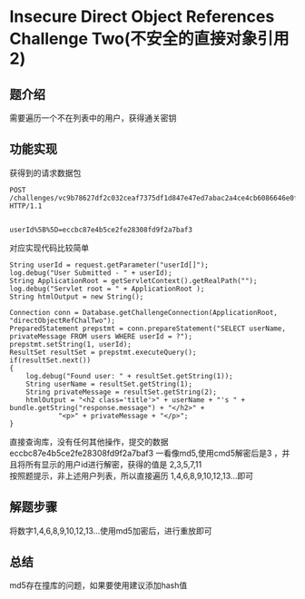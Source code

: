 # Insecure Direct Object References Challenge Two(不安全的直接对象引用 2)

## 题介绍
需要遍历一个不在列表中的用户，获得通关密钥 

## 功能实现 
获得到的请求数据包  
```
POST /challenges/vc9b78627df2c032ceaf7375df1d847e47ed7abac2a4ce4cb6086646e0f313a4 HTTP/1.1


userId%5B%5D=eccbc87e4b5ce2fe28308fd9f2a7baf3
```

对应实现代码比较简单  
```
String userId = request.getParameter("userId[]");
log.debug("User Submitted - " + userId);
String ApplicationRoot = getServletContext().getRealPath("");
log.debug("Servlet root = " + ApplicationRoot );
String htmlOutput = new String();

Connection conn = Database.getChallengeConnection(ApplicationRoot, "directObjectRefChalTwo");
PreparedStatement prepstmt = conn.prepareStatement("SELECT userName, privateMessage FROM users WHERE userId = ?");
prepstmt.setString(1, userId);
ResultSet resultSet = prepstmt.executeQuery();
if(resultSet.next())
{
	log.debug("Found user: " + resultSet.getString(1));
	String userName = resultSet.getString(1);
	String privateMessage = resultSet.getString(2);
	htmlOutput = "<h2 class='title'>" + userName + "'s " + bundle.getString("response.message") + "</h2>" +
			"<p>" + privateMessage + "</p>";
}

```
直接查询库，没有任何其他操作，提交的数据  eccbc87e4b5ce2fe28308fd9f2a7baf3 一看像md5,使用cmd5解密后是3 ，并且将所有显示的用户id进行解密，获得的值是 2,3,5,7,11  
按照题提示，非上述用户列表，所以直接遍历 1,4,6,8,9,10,12,13...即可

## 解题步骤  

将数字1,4,6,8,9,10,12,13...使用md5加密后，进行重放即可 

## 总结  

md5存在撞库的问题，如果要使用建议添加hash值  